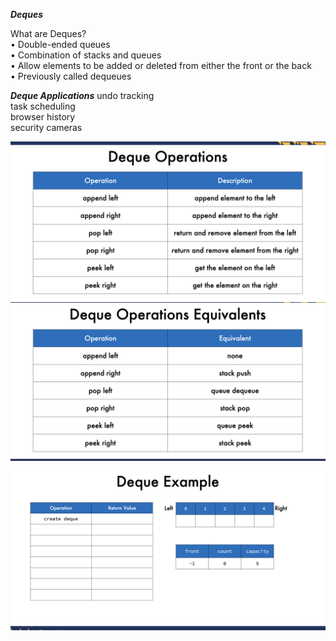 ***Deques***

What are Deques?    
• Double-ended queues   
• Combination of stacks and queues  
• Allow elements to be added or deleted from either the front or the back   
• Previously called dequeues


***Deque Applications***
undo tracking   
task scheduling     
browser history     
security cameras

![alt text](image-15.png)
![alt text](image-16.png)

![alt text](image-17.png)